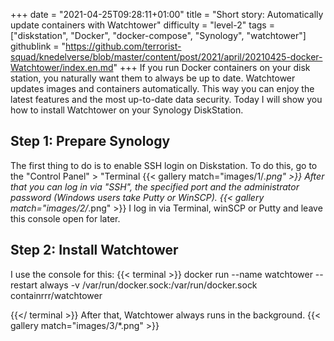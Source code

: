 +++
date = "2021-04-25T09:28:11+01:00"
title = "Short story: Automatically update containers with Watchtower"
difficulty = "level-2"
tags = ["diskstation", "Docker", "docker-compose", "Synology", "watchtower"]
githublink = "https://github.com/terrorist-squad/knedelverse/blob/master/content/post/2021/april/20210425-docker-Watchtower/index.en.md"
+++
If you run Docker containers on your disk station, you naturally want them to always be up to date. Watchtower updates images and containers automatically. This way you can enjoy the latest features and the most up-to-date data security. Today I will show you how to install Watchtower on your Synology DiskStation.
## Step 1: Prepare Synology
The first thing to do is to enable SSH login on Diskstation. To do this, go to the "Control Panel" > "Terminal
{{< gallery match="images/1/*.png" >}}
After that you can log in via "SSH", the specified port and the administrator password (Windows users take Putty or WinSCP).
{{< gallery match="images/2/*.png" >}}
I log in via Terminal, winSCP or Putty and leave this console open for later.
## Step 2: Install Watchtower
I use the console for this:
{{< terminal >}}
docker run --name watchtower --restart always -v /var/run/docker.sock:/var/run/docker.sock containrrr/watchtower

{{</ terminal >}}
After that, Watchtower always runs in the background.
{{< gallery match="images/3/*.png" >}}


